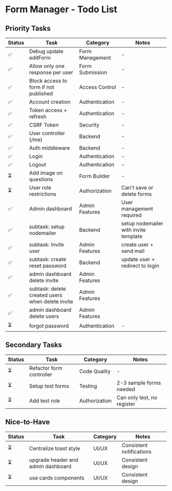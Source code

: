 # Form Manager - Todo List

## Priority Tasks

| Status | Task | Category | Notes |
|--------|------|----------|-------|
| ✅ | Debug update editForm | Form Management | - |
| ✅ | Allow only one response per user | Form Submission | - |
| ✅ | Block access to form if not published | Access Control | - |
| ✅ | Account creation | Authentication | - |
| ✅ | Token access + refresh | Authentication | - |
| ✅ | CSRF Token | Security | - |
| ✅ | User controller (/me) | Backend | - |
| ✅ | Auth middleware | Backend | - |
| ✅ | Login | Authentication | - |
| ✅ | Logout | Authentication | - |
| ⏳ | Add image on questions | Form Builder | - |
| ⏳ | User role restrictions | Authorization | Can't save or delete forms |
| ✅ | Admin dashboard | Admin Features | User management required |
| ✅ | subtask: setup nodemailer | Backend | setup nodemailer with invite template |
| ✅ | subtask: Invite user | Admin Features | create user + send mail |
| ✅ | subtask: create reset password | Backend | update user + redirect to login |
| ✅ | admin dashboard delete invite | Admin Features |  |
| ✅ | subtask: delete created users when delete invite | Admin Features |  |
| ✅ | admin dashboard delete users | Admin Features |  |
| ⏳ | forgot password | Authentication | - |

## Secondary Tasks

| Status | Task | Category | Notes |
|--------|------|----------|-------|
| ⏳ | Refactor form controller | Code Quality | - |
| ⏳ | Setup test forms | Testing | 2-3 sample forms needed |
| ⏳ | Add test role | Authorization | Can only test, no register |

## Nice-to-Have

| Status | Task | Category | Notes |
|--------|------|----------|-------|
| ⏳ | Centralize toast style | UI/UX | Consistent notifications |
| ⏳ | upgrade header and admin dashboard | UI/UX | Consistent design |
| ⏳ | use cards components | UI/UX | Consistent design |

